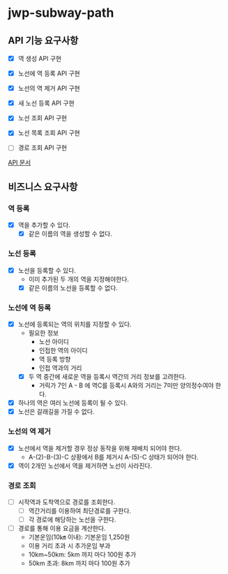 # jwp-subway-path

## API 기능 요구사항

- [x] 역 생성 API 구현
- [x] 노선에 역 등록 API 구현
- [x] 노선의 역 제거 API 구현
- [x] 새 노선 등록 API 구현
- [x] 노선 조회 API 구현
- [x] 노선 목록 조회 API 구현
- [ ] 경로 조회 API 구현


[API 문서](apidocs/APIdocs.md)

## 비즈니스 요구사항

### 역 등록
- [x] 역을 추가할 수 있다.
  - [x] 같은 이름의 역을 생성할 수 없다.

### 노선 등록
- [x] 노선을 등록할 수 있다.
  - 이미 추가된 두 개의 역을 지정해야한다.
  - [x] 같은 이름의 노선을 등록할 수 없다.

### 노선에 역 등록
- [x] 노선에 등록되는 역의 위치를 지정할 수 있다.
  - 필요한 정보
    - 노선 아이디  
    - 인접한 역의 아이디
    - 역 등록 방향
    - 인접 역과의 거리
  - [x] 두 역 중간에 새로운 역을 등록시 역간의 거리 정보를 고려한다.
    - 거릭가 7인 A - B 에 역C를 등록시 A와의 거리는 7미만 양의정수여야 한다.  
- [x] 하나의 역은 여러 노선에 등록이 될 수 있다.
- [x] 노선은 갈래길을 가질 수 없다.

### 노선의 역 제거
- [x] 노선에서 역을 제거할 경우 정상 동작을 위해 재배치 되어야 한다.
  - A-(2)-B-(3)-C 상황에서 B를 제거시 A-(5)-C 상태가 되어야 한다.
- [x] 역이 2개인 노선에서 역을 제거하면 노선이 사라진다.

### 경로 조회
- [ ] 시작역과 도착역으로 경로를 조회한다.
  - [ ] 역간거리를 이용하여 최단경로를 구한다.
  - [ ] 각 경로에 해당하는 노선을 구한다.
- [ ] 경로를 통해 이용 요금을 계산한다.
  - 기본운임(10㎞ 이내): 기본운임 1,250원
  - 이용 거리 초과 시 추가운임 부과
  - 10km~50km: 5km 까지 마다 100원 추가
  - 50km 초과: 8km 까지 마다 100원 추가
